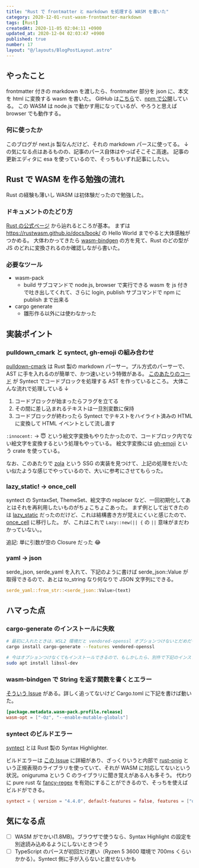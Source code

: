 ```yaml
---
title: "Rust で frontmatter と markdown を処理する WASM を書いた"
category: 2020-12-01-rust-wasm-frontmatter-markdown
tags: [Rust]
createdAt: 2020-11-05 02:04:11 +0900
updated_at: 2020-12-04 02:03:47 +0900
published: true
number: 17
layout: "@/layouts/BlogPostLayout.astro"
---
```


## やったこと

frontmatter 付きの markdown を渡したら、frontmatter 部分を json に、本文を html に変換する wasm を書いた。
GitHub は[こちら](https://github.com/macoshita/wasm-frontmatter-markdown)で、[npm で公開](https://www.npmjs.com/package/@macoshita/wasm-frontmatter-markdown)している。
この WASM は node.js で動かす用になっているが、やろうと思えば browser でも動作する。

### 何に使ったか

このブログが next.js 製なんだけど、それの markdown パースに使ってる。
↓ の気になる点はあるものの、記事のパース自体はやっぱそこそこ高速。
記事の更新エディタに esa を使っているので、そっちもいずれ記事にしたい。

## Rust で WASM を作る勉強の流れ

Rust の経験も薄いし WASM は初体験だったので勉強した。

### ドキュメントのたどり方

[Rust の公式ページ](https://www.rust-lang.org/ja/what/wasm) から辿れるところが基本。
まずは <https://rustwasm.github.io/docs/book/> の Hello World までやると大体感触がつかめる。
大体わかってきたら [wasm-bindgen](https://rustwasm.github.io/docs/wasm-bindgen/) の方を見て、Rust のどの型が JS のどれに変換されるのか確認しながら書いた。

### 必要なツール

- wasm-pack
  - build サブコマンドで node.js, browser で実行できる wasm を js 付きで吐き出してくれて、さらに login, publish サブコマンドで npm に publish まで出来る
- cargo generate
  - 雛形作る以外には使わなかった

## 実装ポイント

### pulldown_cmark と syntect, gh-emoji の組み合わせ

[pulldown-cmark](https://github.com/raphlinus/pulldown-cmark) は Rust 製の markdown パーサー。プル方式のパーサーで、AST に手を入れるのが簡単で、かつ速いという特徴がある。
[このあたりのコード](https://github.com/macoshita/wasm-frontmatter-markdown/blob/660e8186199dc997d7489714124d0306e8b4ca6c/src/utils.rs#L42) が Syntect でコードブロックを処理する AST を作っているところ。
大体こんな流れで処理している ↓

1. コードブロックが始まったらフラグを立てる
1. その間に差し込まれるテキストは一旦別変数に保持
1. コードブロックが終わったら Syntect でテキストをハイライト済みの HTML に変換して HTML イベントとして流し直す

`:innocent:` → :innocent: という絵文字変換もやりたかったので、コードブロック内でない絵文字を変換するという処理もやっている。
絵文字変換には [gh-emoji](https://github.com/kornelski/gh-emoji) という crate を使っている。

なお、このあたりで [zola](https://github.com/getzola/zola) という SSG の実装を見つけて、上記の処理をだいたい似たような感じでやっているので、大いに参考にさせてもらった。

### lazy_static! -> once_cell

syntect の SyntaxSet, ThemeSet、絵文字の replacer など、一回初期化してあとはそれを再利用したいものがちょこちょこあった。
まず例として出てきたのは [lazy_static](https://crates.io/crates/lazy_static) だったのだけど、これは結構書き方が覚えにくいと感じたので、[once_cell](https://crates.io/crates/once_cell) に移行した。
が、これはこれで `Lazy::new(|| {` の `||` 意味がまだわかっていない。。

追記: 単に引数が空の Closure だった :joy:

### yaml -> json

serde_json, serde_yaml を入れて、下記のように書けば serde_json::Value が取得できるので、あとは to_string なり何なりで JSON 文字列にできる。

```rust
serde_yaml::from_str::<serde_json::Value>(text)
```

## ハマった点

### cargo-generate のインストールに失敗

```bash
# 最初に入れたときは、WSL2 環境だと vendored-openssl オプションつけないとだめだった
cargo install cargo-generate --features vendored-openssl

# 今はオプションつけなくてもインストールできるので、もしかしたら、別件で下記のインストールをした結果直ったかも
sudo apt install libssl-dev
```

### wasm-bindgen で String を返す関数を書くとエラー

[そういう Issue](https://github.com/rustwasm/wasm-pack/issues/886) がある。詳しく追ってないけど Cargo.toml に下記を書けば動いた。

```toml
[package.metadata.wasm-pack.profile.release]
wasm-opt = ["-Oz", "--enable-mutable-globals"]
```

### syntect のビルドエラー

[syntect](https://github.com/trishume/syntect) とは Rust 製の Syntax Highlighter.

ビルドエラーは [この Issue](https://github.com/trishume/syntect/issues/135) に詳細があり、ざっくりいうと内部で [rust-onig](https://github.com/rust-onig/rust-onig) という正規表現のライブラリを使っていて、それが WASM に対応してないという状況。oniguruma という C のライブラリに聞き覚えがある人も多そう。
代わりに pure rust な [fancy-regex](https://github.com/fancy-regex/fancy-regex) を有効にすることができるので、そっちを使えばビルドができる。

```toml
syntect = { version = "4.4.0", default-features = false, features = ["default-fancy"] }
```

## 気になる点

- [ ] WASM がでかい(1.8MB)。ブラウザで使うなら、Syntax Highlight の設定を別途読み込めるようにしないときつそう
- [ ] TypeScript のパースが初回だけ遅い（Ryzen 5 3600 環境で 700ms くらいかかる）。Syntect 側に手が入らないと直せないかも
